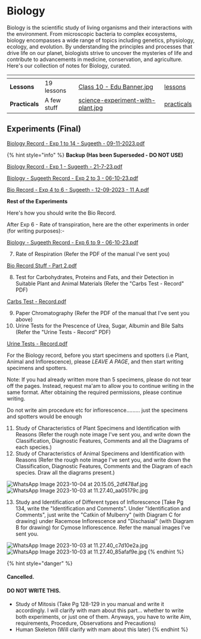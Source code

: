 # Biology

Biology is the scientific study of living organisms and their interactions with the environment. From microscopic bacteria to complex ecosystems, biology encompasses a wide range of topics including genetics, physiology, ecology, and evolution. By understanding the principles and processes that drive life on our planet, biologists strive to uncover the mysteries of life and contribute to advancements in medicine, conservation, and agriculture. Here's our collection of notes for Biology, curated.

<table data-view="cards"><thead><tr><th></th><th></th><th data-hidden data-card-cover data-type="files"></th><th data-hidden data-card-target data-type="content-ref"></th></tr></thead><tbody><tr><td><strong>Lessons</strong></td><td>19 lessons</td><td><a href="../../../.gitbook/assets/Class 10 - Edu Banner.jpg">Class 10 - Edu Banner.jpg</a></td><td><a href="lessons/">lessons</a></td></tr><tr><td><strong>Practicals</strong></td><td>A few stuff</td><td><a href="../../../.gitbook/assets/science-experiment-with-plant.jpg">science-experiment-with-plant.jpg</a></td><td><a href="practicals/">practicals</a></td></tr></tbody></table>

## Experiments (Final)

[Biology Record - Exp 1 to 14 - Sugeeth - 09-11-2023.pdf](https://drive.google.com/file/d/17m2s1UCkNQ\_6ysyBoH2C0NoIpI4QpEe3/view?usp=drive\_link)

{% hint style="info" %}
**Backup (Has been Superseded - DO NOT USE)**

​[Biology Record - E](https://res.craft.do/user/full/34ae8ebc-d508-7305-20e2-17e06364862c/doc/3491F8B8-527B-4029-A8C5-FBF1AF7CCE2D/1ab0eb6b-0612-9944-04eb-6430301a9cc7)[xp 1 - Sugeeth - 21-7-23.pdf](https://res.craft.do/user/full/34ae8ebc-d508-7305-20e2-17e06364862c/doc/3491F8B8-527B-4029-A8C5-FBF1AF7CCE2D/1ab0eb6b-0612-9944-04eb-6430301a9cc7)

[Biology - Sugeeth Record - Exp 2 to 3 - 06-10-23.pdf](https://drive.google.com/file/d/1945bC0dnJGitn\_o0EdV\_myFwrg7UYOdj/view?usp=drive\_link)

[Bio Record - Exp 4 to 6 - Sugeeth - 12-09-2023 - 11 A.pdf](https://drive.google.com/file/d/1FV6-G46MoRGEFTcfJjISnXkuwN84Q8vU/view?usp=drive\_link)

**Rest of the Experiments**

Here's how you should write the Bio Record.

After Exp 6 - Rate of transpiration, here are the other experiments in order (for writing purposes):-

[Biology - Sugeeth Record - Exp 6 to 9 - 06-10-23.pdf](https://drive.google.com/file/d/1wH3JpQuHusN2Vsq5I6-dGvvF5uhYK\_xA/view?usp=drive\_link)

7. Rate of Respiration (Refer the PDF of the manual I've sent you)

[Bio Record Stuff - Part 2.pdf](https://res.craft.do/user/full/34ae8ebc-d508-7305-20e2-17e06364862c/doc/3491F8B8-527B-4029-A8C5-FBF1AF7CCE2D/0f05e965-9e7e-2cf7-2a65-31d075cfa4af)

8. Test for Carbohydrates, Proteins and Fats, and their Detection in Suitable Plant and Animal Materials (Refer the "Carbs Test - Record" PDF)

[Carbs Test - Record.pdf](https://res.craft.do/user/full/34ae8ebc-d508-7305-20e2-17e06364862c/a2e72a7c-84b2-dc7e-4a42-228c00a18927/ML74n9TmodAgUtJPxFgI7yFZRhyXY6VvoxpNRfSTxu0z/Carbs%20Test%20-%20Record.pdf)

9. Paper Chromatography (Refer the PDF of the manual that I've sent you above)
10. Urine Tests for the Prescence of Urea, Sugar, Albumin and Bile Salts (Refer the "Urine Tests - Record" PDF)

[Urine Tests - Record.pdf](https://res.craft.do/user/full/34ae8ebc-d508-7305-20e2-17e06364862c/649D3987-7468-4AE8-8B0B-651BA948F19A\_2/N4yWwx4zMztzylbuXiPO96vWUO0qxvMgeLNTazoQY9Yz/Urine%20Tests%20-%20%20Record.pdf)

For the Biology record, before you start specimens and spotters (i.e Plant, Animal and Inflorescence), please _LEAVE A PAGE_, and then start writing specimens and spotters.

Note: If you had already written more than 5 specimens, please do not tear off the pages. Instead, request ma'am to allow you to continue writing in the same format. After obtaining the required permissions, please continue writing.

Do not write aim procedure etc for inflorescence......... just the specimens and spotters would be enough

11. Study of Characteristics of Plant Specimens and Identification with Reasons (Refer the rough note image I've sent you, and write down the Classification, Diagnostic Features, Comments and all the Diagrams of each species.)
12. Study of Characteristics of Animal Specimens and Identification with Reasons (Refer the rough note image I've sent you, and write down the Classification, Diagnostic Features, Comments and the Diagram of each species. Draw all the diagrams present.)

<img src="https://res.craft.do/user/full/34ae8ebc-d508-7305-20e2-17e06364862c/doc/6aedab5d-852e-43ec-9705-d705d0d442ca/e8d039de-245f-4949-aaef-17bd16bc8686" alt="WhatsApp Image 2023-10-04 at 20.15.05_2df478af.jpg" data-size="original"> <img src="https://res.craft.do/user/full/34ae8ebc-d508-7305-20e2-17e06364862c/doc/3491F8B8-527B-4029-A8C5-FBF1AF7CCE2D/895bd34d-c687-e176-3364-77c5e5b2394f" alt="WhatsApp Image 2023-10-03 at 11.27.40_aa05179c.jpg" data-size="original">

13. Study and Identification of Different types of Inflorescence \[Take Pg 134, write the "Identification and Comments". Under "Identification and Comments", just write the "Catkin of Mulberry" (with Diagram C for drawing) under Racemose Inflorescence and "Dischasial" (with Diagram B for drawing) for Cymose Inflorescence. Refer the manual images I've sent you.

<img src="https://res.craft.do/user/full/34ae8ebc-d508-7305-20e2-17e06364862c/doc/3491F8B8-527B-4029-A8C5-FBF1AF7CCE2D/6961725d-1ed0-8a3b-361f-b227ed56ac08" alt="WhatsApp Image 2023-10-03 at 11.27.40_c7d10e2a.jpg" data-size="original"> <img src="https://res.craft.do/user/full/34ae8ebc-d508-7305-20e2-17e06364862c/doc/3491F8B8-527B-4029-A8C5-FBF1AF7CCE2D/a7fef265-21ec-c364-0b65-2ced3897e7b1" alt="WhatsApp Image 2023-10-03 at 11.27.40_85afaf9e.jpg" data-size="original">
{% endhint %}

{% hint style="danger" %}
#### Cancelled.

#### DO NOT WRITE THIS.

* Study of Mitosis (Take Pg 128-129 in you manual and write it accordingly. I will clarify with mam about this part... whether to write both experiments, or just one of them. Anyways, you have to write Aim, requirements, Procedure, Observations and Precautions)
* Human Skeleton (Will clarify with mam about this later)
{% endhint %}

